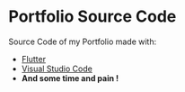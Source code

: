 # Portfolio Source Code

Source Code of my Portfolio made with:

 - [Flutter](https://flutter.dev/)
 - [Visual Studio Code](https://code.visualstudio.com)
 - **And some time and pain !**

